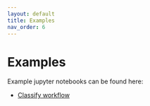 ```yaml
---
layout: default
title: Examples
nav_order: 6
---
```



# Examples

Example jupyter notebooks can be found here:

* [Classify workflow]()
